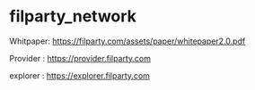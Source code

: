 # filparty_network

Whitpaper:  https://filparty.com/assets/paper/whitepaper2.0.pdf

Provider :  https://provider.filparty.com

explorer :  https://explorer.filparty.com
